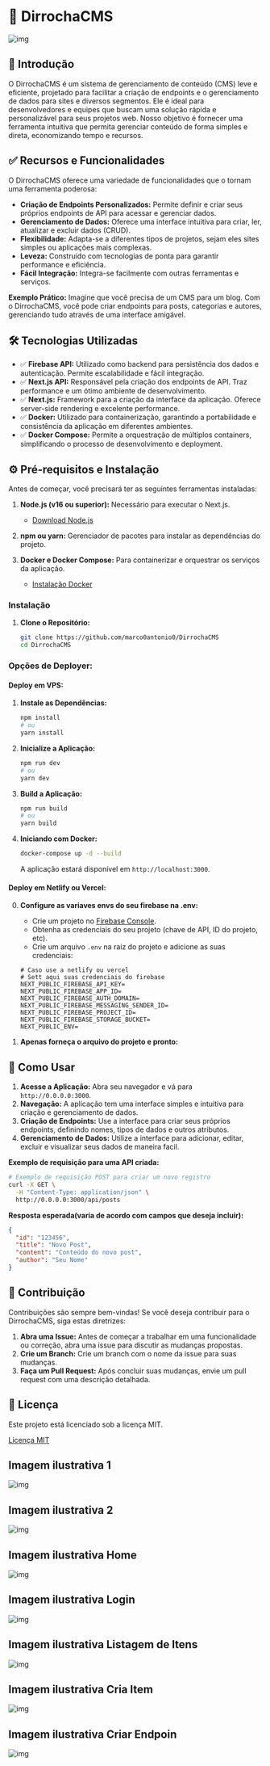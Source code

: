 # 🚀 DirrochaCMS
![img](/images/login-demo.dirrocha.com%20(1).png)
## 📌 Introdução

O DirrochaCMS é um sistema de gerenciamento de conteúdo (CMS) leve e eficiente, projetado para facilitar a criação de endpoints e o gerenciamento de dados para sites e diversos segmentos. Ele é ideal para desenvolvedores e equipes que buscam uma solução rápida e personalizável para seus projetos web. Nosso objetivo é fornecer uma ferramenta intuitiva que permita gerenciar conteúdo de forma simples e direta, economizando tempo e recursos.

## ✅ Recursos e Funcionalidades

O DirrochaCMS oferece uma variedade de funcionalidades que o tornam uma ferramenta poderosa:

*   **Criação de Endpoints Personalizados:** Permite definir e criar seus próprios endpoints de API para acessar e gerenciar dados.
*   **Gerenciamento de Dados:** Oferece uma interface intuitiva para criar, ler, atualizar e excluir dados (CRUD).
*   **Flexibilidade:** Adapta-se a diferentes tipos de projetos, sejam eles sites simples ou aplicações mais complexas.
*   **Leveza:** Construído com tecnologias de ponta para garantir performance e eficiência.
*   **Fácil Integração:** Integra-se facilmente com outras ferramentas e serviços.

**Exemplo Prático:** Imagine que você precisa de um CMS para um blog. Com o DirrochaCMS, você pode criar endpoints para posts, categorias e autores, gerenciando tudo através de uma interface amigável.

## 🛠️ Tecnologias Utilizadas

*   ✅ **Firebase API:** Utilizado como backend para persistência dos dados e autenticação. Permite escalabilidade e fácil integração.
*   ✅ **Next.js API:** Responsável pela criação dos endpoints de API. Traz performance e um ótimo ambiente de desenvolvimento.
*   ✅ **Next.js:** Framework para a criação da interface da aplicação. Oferece server-side rendering e excelente performance.
*   ✅ **Docker:** Utilizado para containerização, garantindo a portabilidade e consistência da aplicação em diferentes ambientes.
*   ✅ **Docker Compose:** Permite a orquestração de múltiplos containers, simplificando o processo de desenvolvimento e deployment.

## ⚙️ Pré-requisitos e Instalação

Antes de começar, você precisará ter as seguintes ferramentas instaladas:

1.  **Node.js (v16 ou superior):** Necessário para executar o Next.js.

    *   [Download Node.js](https://nodejs.org/)

2.  **npm ou yarn:** Gerenciador de pacotes para instalar as dependências do projeto.
3.  **Docker e Docker Compose:** Para containerizar e orquestrar os serviços da aplicação.

    *   [Instalação Docker](https://docs.docker.com/get-docker/)

### Instalação

1.  **Clone o Repositório:**
    ```bash
    git clone https://github.com/marco0antonio0/DirrochaCMS
    cd DirrochaCMS
    ```

### **Opções de Deployer:**
#### **Deploy em VPS:**
1.  **Instale as Dependências:**
    ```bash
    npm install
    # ou
    yarn install
    ```
2.  **Inicialize a Aplicação:**
    ```bash
    npm run dev
    # ou
    yarn dev
    ```
2.  **Build a Aplicação:**
    ```bash
    npm run build
    # ou
    yarn build
    ```
3.  **Iniciando com Docker:**
    ```bash
    docker-compose up -d --build
    ```
    A aplicação estará disponível em `http://localhost:3000`.

#### **Deploy em Netlify ou Vercel:**
0.  **Configure as variaves envs do seu firebase na .env:**

    *   Crie um projeto no [Firebase Console](https://console.firebase.google.com/).
    *   Obtenha as credenciais do seu projeto (chave de API, ID do projeto, etc).
    *   Crie um arquivo `.env` na raiz do projeto e adicione as suas credenciais:

    ```env
    # Caso use a netlify ou vercel
    # Sett aqui suas credenciais do firebase
    NEXT_PUBLIC_FIREBASE_API_KEY=
    NEXT_PUBLIC_FIREBASE_APP_ID=
    NEXT_PUBLIC_FIREBASE_AUTH_DOMAIN=
    NEXT_PUBLIC_FIREBASE_MESSAGING_SENDER_ID=
    NEXT_PUBLIC_FIREBASE_PROJECT_ID=
    NEXT_PUBLIC_FIREBASE_STORAGE_BUCKET=
    NEXT_PUBLIC_ENV=
    ```
1.  **Apenas forneça o arquivo do projeto e pronto:**

## 🚀 Como Usar

1.  **Acesse a Aplicação:** Abra seu navegador e vá para `http://0.0.0.0:3000`.
2.  **Navegação:** A aplicação tem uma interface simples e intuitiva para criação e gerenciamento de dados.
3.  **Criação de Endpoints:** Use a interface para criar seus próprios endpoints, definindo nomes, tipos de dados e outros atributos.
4.  **Gerenciamento de Dados:** Utilize a interface para adicionar, editar, excluir e visualizar seus dados de maneira facil.

**Exemplo de requisição para uma API criada:**
```bash
# Exemplo de requisição POST para criar um novo registro
curl -X GET \
  -H "Content-Type: application/json" \
  http://0.0.0.0:3000/api/posts
```

**Resposta esperada(varia de acordo com campos que deseja incluir):**
```json
{
  "id": "123456",
  "title": "Novo Post",
  "content": "Conteúdo do novo post",
  "author": "Seu Nome"
}
```

<!-- ## 📁 Estrutura de Diretórios

```
dirrochacms/
├── components/         # Componentes reutilizáveis da interface
├── pages/              # Páginas da aplicação Next.js
│   ├── api/            # Endpoints da API
│   │   └── posts.js    # Exemplo de endpoint para posts
│   └── _app.js         # Arquivo de configuração da aplicação Next.js
├── styles/             # Estilos da aplicação
├── public/             # Arquivos públicos (imagens, etc.)
├── .env.local          # Arquivo para variáveis de ambiente
├── package.json        # Arquivo de dependências
├── docker-compose.yml  # Configuração do Docker Compose
└── Dockerfile          # Configuração do Docker
``` -->

## 🤝 Contribuição

Contribuições são sempre bem-vindas! Se você deseja contribuir para o DirrochaCMS, siga estas diretrizes:

1.  **Abra uma Issue:** Antes de começar a trabalhar em uma funcionalidade ou correção, abra uma issue para discutir as mudanças propostas.
2.  **Crie um Branch:** Crie um branch com o nome da issue para suas mudanças.
3.  **Faça um Pull Request:** Após concluir suas mudanças, envie um pull request com uma descrição detalhada.

## 📜 Licença

Este projeto está licenciado sob a licença MIT.

[Licença MIT](https://opensource.org/licenses/MIT)


## Imagem ilustrativa 1
![img](/images/login-demo.dirrocha.com%20(1).png)

## Imagem ilustrativa 2
![img](/images/login-demo.dirrocha.com%20(2).png)

## Imagem ilustrativa Home
![img](/images/4.png)

## Imagem ilustrativa Login
![img](/images/5.png)

## Imagem ilustrativa Listagem de Itens
![img](/images/6.png)

## Imagem ilustrativa Cria Item
![img](/images/7.png)

## Imagem ilustrativa Criar Endpoin
![img](/images/8.png)